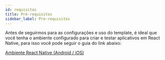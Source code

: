 ```yaml
---
id: requisitos
title: Pré-requisitos
sidebar_label: Pré-requisitos
---
```


Antes de seguirmos para as configurações e uso do template, é ideal que você tenha o ambiente configurado para criar e testar aplicativos em React Native, para isso você pode seguir o guia do link abaixo:

<a class="link-block" href="/docs/ambiente-react-native/introducao"><i class="fas fa-link"></i>Ambiente React Native (Android / iOS)</a>

